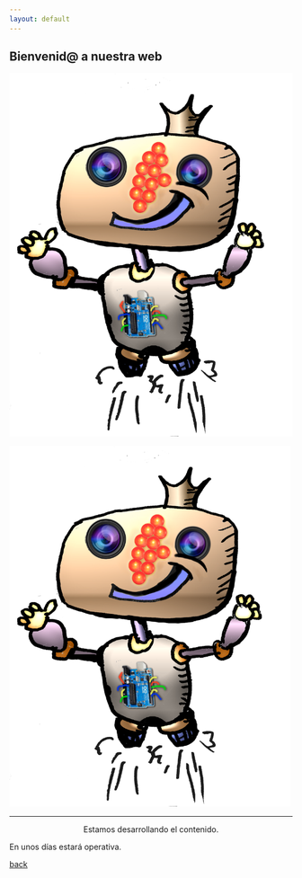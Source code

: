 ```yaml
---
layout: default
---
```


##  Bienvenid@ a nuestra web

![foto](fotos/robocilio.png)

<img src="fotos/robocilio.png" width="500" />

* * *
<p align= "center" >
Estamos desarrollando el contenido.
  

En unos días estará operativa.

</p>

[back](./)
